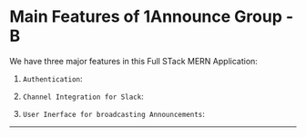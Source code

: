 # Main Features of 1Announce Group - B

We have three major features in this Full STack MERN Application: 

1. `Authentication`:
   
    
2. `Channel Integration for Slack`:
    

3. `User Inerface for broadcasting Announcements`:

----------------------
